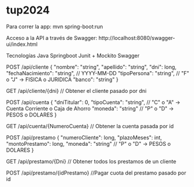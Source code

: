 # tup2024

Para correr la app: mvn spring-boot:run

Acceso a la API a través de Swagger: http://localhost:8080/swagger-ui/index.html

Tecnologías
Java
Springboot
Junit + Mockito
Swagger

POST /api/cliente
{
    "nombre": "string",
    "apellido": "string",
    "dni": long,
    "fechaNacimiento": "string", // YYYY-MM-DD
    "tipoPersona": "string", // "F" o "J" -> FISICA o JURIDICA
    "banco": "string"
}

GET /api/cliente/{dni} // Obtener el cliente pasado por dni

POST /api/cuenta
{
    "dniTitular": 0,
    "tipoCuenta": "string", // "C" o "A" -> Cuenta Corriente o Caja de Ahorro
    "moneda": "string" // "P" o "D" -> PESOS o DOLARES
}

GET /api/cuenta/{NumeroCuenta} // Obtener la cuenta pasada por id

POST /api/prestamo
{
"numeroCliente": long,
"plazoMeses": int,
"montoPrestamo": long,
"moneda": "string" // "P" o "D" -> PESOS o DOLARES
}

GET /api/prestamo/{Dni} // Obtener todos los prestamos de un cliente

POST /api/prestamo/{idPrestamo} //Pagar cuota del prestamo pasado por id

